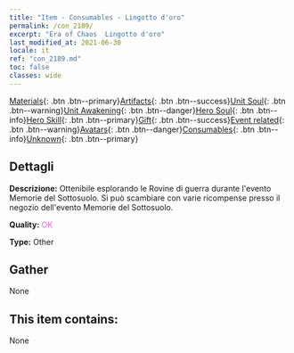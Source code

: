 ```yaml
---
title: "Item - Consumables - Lingotto d'oro"
permalink: /con_2189/
excerpt: "Era of Chaos  Lingotto d'oro"
last_modified_at: 2021-06-30
locale: it
ref: "con_2189.md"
toc: false
classes: wide
---
```

 [Materials](/ItemsIT/){: .btn .btn--primary}[Artifacts](/ItemsIT/Artifacts/){: .btn .btn--success}[Unit Soul](/ItemsIT/UnitSoul/){: .btn .btn--warning}[Unit Awakening](/ItemsIT/UnitAwakening/){: .btn .btn--danger}[Hero Soul](/ItemsIT/HeroSoul/){: .btn .btn--info}[Hero Skill](/ItemsIT/HeroSkill/){: .btn .btn--primary}[Gift](/ItemsIT/Gift/){: .btn .btn--success}[Event related](/ItemsIT/Events/){: .btn .btn--warning}[Avatars](/ItemsIT/Avatars/){: .btn .btn--danger}[Consumables](/ItemsIT/Consumables/){: .btn .btn--info}[Unknown](/ItemsIT/Unknown/){: .btn .btn--primary}

## Dettagli
 **Descrizione:** Ottenibile esplorando le Rovine di guerra durante l'evento Memorie del Sottosuolo. Si può scambiare con varie ricompense presso il negozio dell'evento Memorie del Sottosuolo.

 **Quality:** <span style="color: #DA70D6">OK</span>

 **Type:** Other

## Gather

  None

## This item contains:

  None

